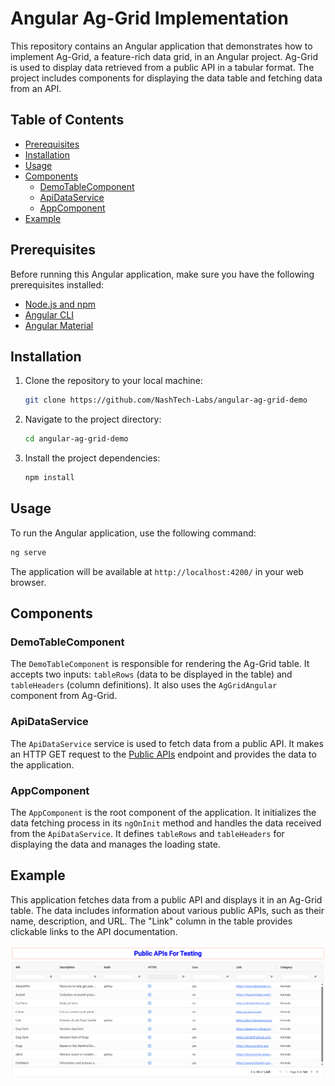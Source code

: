 # Angular Ag-Grid Implementation

This repository contains an Angular application that demonstrates how to implement Ag-Grid, a feature-rich data grid, in an Angular project. Ag-Grid is used to display data retrieved from a public API in a tabular format. The project includes components for displaying the data table and fetching data from an API.

## Table of Contents

- [Prerequisites](#prerequisites)
- [Installation](#installation)
- [Usage](#usage)
- [Components](#components)
  - [DemoTableComponent](#demotablecomponent)
  - [ApiDataService](#apidataservice)
  - [AppComponent](#appcomponent)
- [Example](#example)

## Prerequisites

Before running this Angular application, make sure you have the following prerequisites installed:

- [Node.js and npm](https://nodejs.org/)
- [Angular CLI](https://angular.io/cli)
- [Angular Material](https://material.angular.io/)

## Installation

1. Clone the repository to your local machine:

   ```bash
   git clone https://github.com/NashTech-Labs/angular-ag-grid-demo
   ```

2. Navigate to the project directory:

   ```bash
   cd angular-ag-grid-demo
   ```

3. Install the project dependencies:

   ```bash
   npm install
   ```

## Usage

To run the Angular application, use the following command:

```bash
ng serve
```

The application will be available at `http://localhost:4200/` in your web browser.

## Components

### DemoTableComponent

The `DemoTableComponent` is responsible for rendering the Ag-Grid table. It accepts two inputs: `tableRows` (data to be displayed in the table) and `tableHeaders` (column definitions). It also uses the `AgGridAngular` component from Ag-Grid.

### ApiDataService

The `ApiDataService` service is used to fetch data from a public API. It makes an HTTP GET request to the [Public APIs](https://api.publicapis.org/entries) endpoint and provides the data to the application.

### AppComponent

The `AppComponent` is the root component of the application. It initializes the data fetching process in its `ngOnInit` method and handles the data received from the `ApiDataService`. It defines `tableRows` and `tableHeaders` for displaying the data and manages the loading state.

## Example

This application fetches data from a public API and displays it in an Ag-Grid table. The data includes information about various public APIs, such as their name, description, and URL. The "Link" column in the table provides clickable links to the API documentation.


![AgGrid Example.png](AgGrid%20Example.png)
